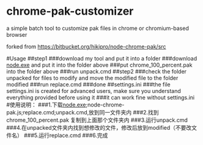# chrome-pak-customizer
a simple batch tool to customize pak files in chrome or chromium-based browser  

forked from https://bitbucket.org/hikipro/node-chrome-pak/src

#Usage
##step1
###download my tool and put it into a folder
###download [node.exe](https://nodejs.org/download/release/latest/) and put it into the folder above
###put chrome_100_percent.pak into the folder above
###run unpack.cmd
##step2
###check the folder unpacked for files to modify and move the modified file to the folder modified
###run replace.cmd
###done
##settings.ini
###the file settings.ini is created for advanced users, make sure you understand everything provided before using it
###it can work fine without settings.ini
#使用说明：
###1.下载[node.exe](https://nodejs.org/download/release/latest/);node-chrome-pak.js;replace.cmd;unpack.cmd,放到同一文件夹内
###2.找到 chrome_100_percent.pak 复制到上面那个文件夹内
###3.运行unpack.cmd
###4.在unpacked文件夹内找到想修改的文件，修改后放到modified（不要改文件名）
###5.运行replace.cmd
###6.完成
